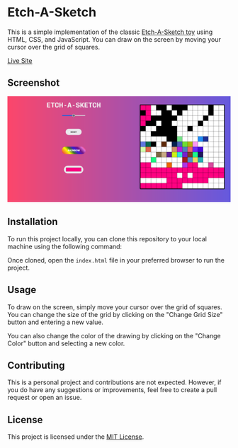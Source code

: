 # Etch-A-Sketch

This is a simple implementation of the classic [Etch-A-Sketch toy](https://en.wikipedia.org/wiki/Etch_A_Sketch) using HTML, CSS, and JavaScript. You can draw on the screen by moving your cursor over the grid of squares.

[Live Site](https://troyjosedev.github.io/etch-a-sketch/)

## Screenshot

![ALT TEXT](/Screenshot.png)

## Installation

To run this project locally, you can clone this repository to your local machine using the following command:


Once cloned, open the `index.html` file in your preferred browser to run the project.

## Usage

To draw on the screen, simply move your cursor over the grid of squares. You can change the size of the grid by clicking on the "Change Grid Size" button and entering a new value.

You can also change the color of the drawing by clicking on the "Change Color" button and selecting a new color.

## Contributing

This is a personal project and contributions are not expected. However, if you do have any suggestions or improvements, feel free to create a pull request or open an issue.

## License

This project is licensed under the [MIT License](https://github.com/troyjosedev/etch-a-sketch/blob/main/LICENSE).
